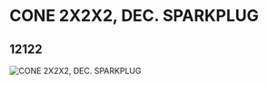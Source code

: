 # CONE 2X2X2, DEC. SPARKPLUG
## 12122
![CONE 2X2X2, DEC. SPARKPLUG](https://lc-www-live-s.legocdn.com/media/bricks/5/2/6022578.jpg)